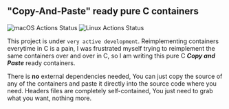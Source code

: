 ## "Copy-And-Paste" ready pure C containers
![macOS Actions Status](https://github.com/harsath/cap-containers/workflows/macOS/badge.svg) ![Linux Actions Status](https://github.com/harsath/cap-containers/workflows/Linux/badge.svg)

This project is under `very active development`.
Reimplementing containers everytime in C is a pain, I was frustrated myself trying to reimplement the same containers over and over in C, so I am writing this pure C ***Copy and Paste*** ready containers.

There is **no** external dependencies needed, You can just copy the source of any of the containers and paste it directly into the source code where you need. Headers files are completely self-contained, You just need to grab what you want, nothing more.
